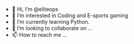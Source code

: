 - 👋 Hi, I’m @eliteops
- 👀 I’m interested in Coding and E-sports gaming
- 🌱 I’m currently learning Python.
- 💞️ I’m looking to collaborate on ...
- 📫 How to reach me ...

<!---
eliteops/eliteops is a ✨ special ✨ repository because its `README.md` (this file) appears on your GitHub profile.
You can click the Preview link to take a look at your changes.
--->

